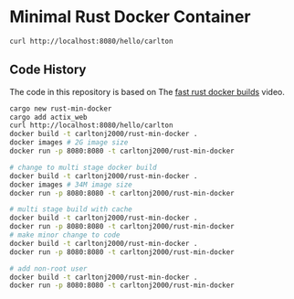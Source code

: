 # Minimal Rust Docker Container

```bash
curl http://localhost:8080/hello/carlton
```

## Code History

The code in this repository is based on The
[fast rust docker builds](https://youtu.be/xuqolj01D7M)
video.

```bash
cargo new rust-min-docker
cargo add actix_web
curl http://localhost:8080/hello/carlton
docker build -t carltonj2000/rust-min-docker .
docker images # 2G image size
docker run -p 8080:8080 -t carltonj2000/rust-min-docker

# change to multi stage docker build
docker build -t carltonj2000/rust-min-docker .
docker images # 34M image size
docker run -p 8080:8080 -t carltonj2000/rust-min-docker

# multi stage build with cache
docker build -t carltonj2000/rust-min-docker .
docker run -p 8080:8080 -t carltonj2000/rust-min-docker
# make minor change to code
docker build -t carltonj2000/rust-min-docker .
docker run -p 8080:8080 -t carltonj2000/rust-min-docker

# add non-root user
docker build -t carltonj2000/rust-min-docker .
docker run -p 8080:8080 -t carltonj2000/rust-min-docker
```
